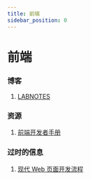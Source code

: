 ```yaml
---
title: 前端
sidebar_position: 0
---
```


# 前端

### 博客

1. [LABNOTES](https://labnotes.org/)

### 资源

1. [前端开发者手册](https://dwqs.gitbooks.io/frontenddevhandbook/content/)

### 过时的信息

1. [现代 Web 页面开发流程](https://insights.thoughtworks.cn/modern-ui-development-workflow/)
